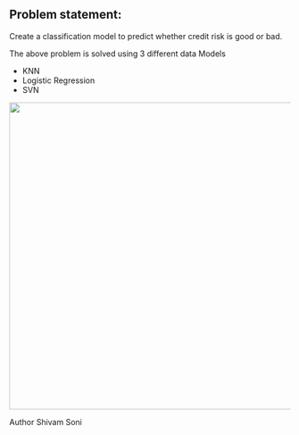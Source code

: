 ## Problem statement: 

Create a classification model to predict whether credit risk is good or bad.

The above problem is solved using 3 different data Models
- KNN
- Logistic Regression
- SVN

<img src="https://github.com/user-attachments/assets/f411b4ac-4689-473e-ac31-a1c9459d4e9a" width="550">
<br>

Author Shivam Soni
